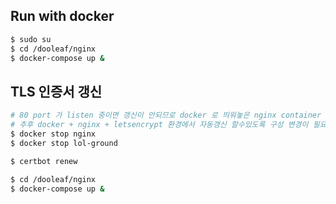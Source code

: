 ## Run with docker
```bash
$ sudo su
$ cd /dooleaf/nginx
$ docker-compose up &
```

## TLS 인증서 갱신
```bash
# 80 port 가 listen 중이면 갱신이 안되므로 docker 로 띄워놓은 nginx container 부터 종료한다.
# 추후 docker + nginx + letsencrypt 환경에서 자동갱신 할수있도록 구성 변경이 필요하다.
$ docker stop nginx
$ docker stop lol-ground

$ certbot renew

$ cd /dooleaf/nginx
$ docker-compose up &
```
